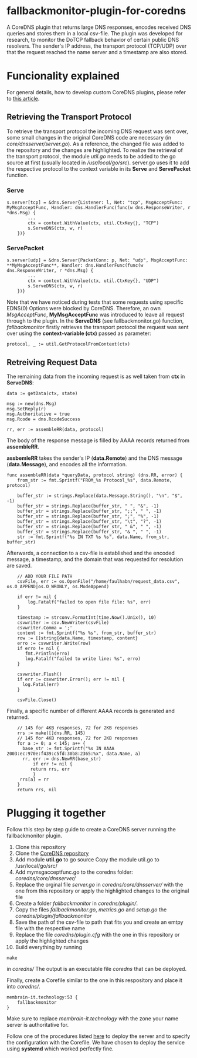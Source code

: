 # fallbackmonitor-plugin-for-coredns
A CoreDNS plugin that returns large DNS responses, encodes received DNS queries and stores them in a local csv-file. The plugin was developed for research, to monitor the DoTCP fallback behavior of certain public DNS resolvers. The sender's IP address, the transport protocol (TCP/UDP) over that the request reached the name server and a timestamp are also stored. 

# Funcionality explained
For general details, how to develop custom CoreDNS plugins, please refer to [this article](https://coredns.io/2016/12/19/writing-plugins-for-coredns/).

## Retrieving the Transport Protocol
To retrieve the transport protocol the incoming DNS request was sent over, some small changes in the original CoreDNS code are necessary (in _core/dnsserver/server.go_). As a reference, the changed file was added to the repository and the changes are highlighted. 
To realize the retrieval of the transport protocol, the module _util.go_ needs to be added to the go source at first (usually located in _/usr/local/go/src_). server.go uses it to add the respective protocol to the context variable in its **Serve** and **ServePacket** function.

### Serve
~~~
s.server[tcp] = &dns.Server{Listener: l, Net: "tcp", MsgAcceptFunc: MyMsgAcceptFunc, Handler: dns.HandlerFunc(func(w dns.ResponseWriter, r *dns.Msg) {
		...
		ctx = context.WithValue(ctx, util.CtxKey{}, "TCP")
		s.ServeDNS(ctx, w, r)
	})}

~~~

### ServePacket
~~~
s.server[udp] = &dns.Server{PacketConn: p, Net: "udp", MsgAcceptFunc: **MyMsgAcceptFunc**, Handler: dns.HandlerFunc(func(w dns.ResponseWriter, r *dns.Msg) {
		...
		ctx = context.WithValue(ctx, util.CtxKey{}, "UDP")
		s.ServeDNS(ctx, w, r)
	})}
~~~
Note that we have noticed during tests that some requests using specific EDNS(0) Options were blocked by CoreDNS. Therefore, an own _MsgAcceptFunc_, **MyMsgAcceptFunc** was introduced to leave all request through to the plugin. In the **ServeDNS** (see fallbackmonitor.go) function, _fallbackmonitor_ firstly retrieves the transport protocol the request was sent over using the **context-variable (ctx)** passed as parameter: 

~~~
protocol, _ := util.GetProtocolFromContext(ctx)
~~~


## Retreiving Request Data 
The remaining data from the incoming request is as well taken from **ctx** in **ServeDNS**: 
~~~
data := getData(ctx, state)

msg := new(dns.Msg)
msg.SetReply(r)
msg.Authoritative = true
msg.Rcode = dns.RcodeSuccess

rr, err := assembleRR(data, protocol)
~~~

The body of the response message is filled by AAAA records returned from **assembleRR**.

**assbemleRR** takes the sender's IP (**data.Remote**) and the DNS message (**data.Message**), and encodes all the information.
~~~
func assembleRR(data *queryData, protocol string) (dns.RR, error) {
	from_str := fmt.Sprintf("FROM_%s Protocol_%s", data.Remote, protocol)

	buffer_str := strings.Replace(data.Message.String(), "\n", "$", -1)
	buffer_str = strings.Replace(buffer_str, " ", "&", -1)
	buffer_str = strings.Replace(buffer_str, ";;", " ", -1)
	buffer_str = strings.Replace(buffer_str, ";", "%", -1)
	buffer_str = strings.Replace(buffer_str, "\t", "?", -1)
	buffer_str = strings.Replace(buffer_str, " &", " ", -1)
	buffer_str = strings.Replace(buffer_str, "& ", " ", -1)
	str := fmt.Sprintf("%s IN TXT %s %s", data.Name, from_str, buffer_str)
~~~
Afterwards, a connection to a csv-file is established and the encoded message, a timestamp, and the domain that was requested for resolution are saved. 
~~~
	// ADD YOUR FILE PATH
	csvFile, err := os.OpenFile("/home/faulhabn/request_data.csv", os.O_APPEND|os.O_WRONLY, os.ModeAppend)

	if err != nil {
	    log.Fatalf("failed to open file file: %s", err)
	}

	timestamp := strconv.FormatInt(time.Now().Unix(), 10)
	csvwriter := csv.NewWriter(csvFile)
	csvwriter.Comma = ';'
	content := fmt.Sprintf("%s %s", from_str, buffer_str)
	row := []string{data.Name, timestamp, content}
	erro := csvwriter.Write(row)
	if erro != nil {
	   fmt.Println(erro)
	   log.Fatalf("failed to write line: %s", erro)
	}

	csvwriter.Flush()
	if err := csvwriter.Error(); err != nil {
	  log.Fatal(err)
	}

	csvFile.Close()
~~~
Finally, a specific number of different AAAA records is generated and returned. 
~~~
	// 145 for 4KB responses, 72 for 2KB responses 
	rrs := make([]dns.RR, 145)
	// 145 for 4KB responses, 72 for 2KB responses
	for a := 0; a < 145; a++ {
	  base_str := fmt.Sprintf("%s IN AAAA 2003:ec:970e:f439:c5fd:30b8:2365:%x", data.Name, a)
	  rr, err := dns.NewRR(base_str)
	      if err != nil {
		 return rrs, err
	      }
	 rrs[a] = rr
	}
	return rrs, nil
~~~

# Plugging it together
Follow this step by step guide to create a CoreDNS server running the fallbackmonitor plugin. 

1. Clone this repository 
2. Clone the [CoreDNS repository](https://github.com/coredns/coredns)
3. Add module **util.go** to go source 
Copy the module util.go to /usr/local/go/src/
4. Add mymsgacceptfunc.go to the coredns folder: _coredns/core/dnsserver/_
5. Replace the orginal file _server.go_ in _coredns/core/dnsserver/_ with the one from this repository or apply the highlighted changes to the original file
6. Create a folder _fallbackmonitor_ in _coredns/plugin/_.
7. Copy the files _fallbackmonitor.go_, _metrics.go_ and _setup.go_ the _coredns/plugin/fallbackmonitor_
8. Save the path of the csv-file to path that fits you and create an emtpy file with the respective name
9. Replace the file _coredns/plugin.cfg_ with the one in this repository or apply the highlighted changes
10. Build everything by running 
~~~~
make
~~~~~
in _coredns/_
The output is an executable file _coredns_ that can be deployed. 


Finally, create a Corefile similar to the one in this respository and place it into _coredns/_. 
~~~~
membrain-it.technology:53 {
    fallbackmonitor
}
~~~~
Make sure to replace _membrain-it.technology_ with the zone your name server is authoritative for. 

Follow one of the procedures listed [here](https://github.com/coredns/deployment) to deploy the server and to specify the configuration with the Corefile. We have chosen to deploy the service using **systemd** which worked perfectly fine. 
